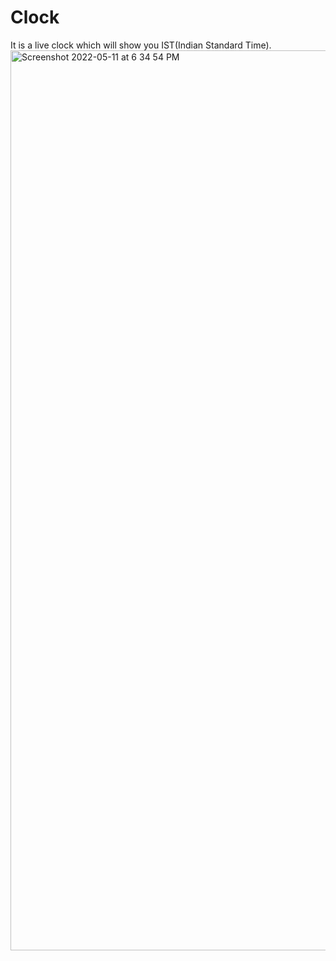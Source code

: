 # Clock
It is a live clock which will show you IST(Indian Standard Time).
<img width="1440" alt="Screenshot 2022-05-11 at 6 34 54 PM" src="https://user-images.githubusercontent.com/91668990/167857220-92ab3800-9c83-4365-845d-ce8ce8a4b35b.png">
